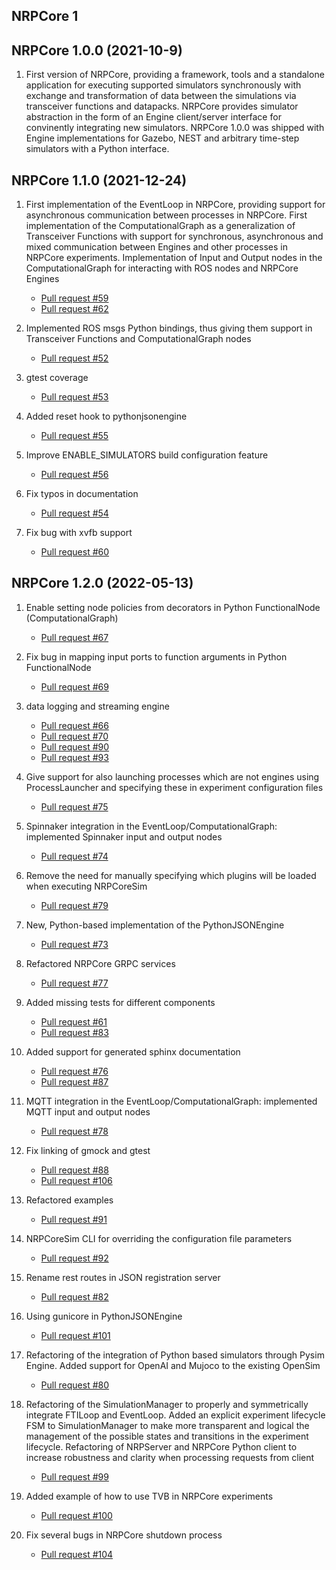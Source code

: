 ## NRPCore 1

## NRPCore 1.0.0 (2021-10-9)

1. First version of NRPCore, providing a framework, tools and a standalone application for executing supported simulators synchronously with exchange and transformation of data between the simulations via transceiver functions and datapacks. NRPCore provides simulator abstraction in the form of an Engine client/server interface for convinently integrating new simulators. NRPCore 1.0.0 was shipped with Engine implementations for Gazebo, NEST and arbitrary time-step simulators with a Python interface.

## NRPCore 1.1.0 (2021-12-24)

1. First implementation of the EventLoop in NRPCore, providing support for asynchronous communication between processes in NRPCore. First implementation of the ComputationalGraph as a generalization of Transceiver Functions with support for synchronous, asynchronous and mixed communication between Engines and other processes in NRPCore experiments. Implementation of Input and Output nodes in the ComputationalGraph for interacting with ROS nodes and NRPCore Engines
    * [Pull request #59](https://bitbucket.org/hbpneurorobotics/nrp-core/pull-requests/59)
    * [Pull request #62](https://bitbucket.org/hbpneurorobotics/nrp-core/pull-requests/62)
    
2. Implemented ROS msgs Python bindings, thus giving them support in Transceiver Functions and ComputationalGraph nodes
    * [Pull request #52](https://bitbucket.org/hbpneurorobotics/nrp-core/pull-requests/52)

3. gtest coverage
    * [Pull request #53](https://bitbucket.org/hbpneurorobotics/nrp-core/pull-requests/53)
    
4. Added reset hook to pythonjsonengine
    * [Pull request #55](https://bitbucket.org/hbpneurorobotics/nrp-core/pull-requests/55)

5. Improve ENABLE_SIMULATORS build configuration feature
    * [Pull request #56](https://bitbucket.org/hbpneurorobotics/nrp-core/pull-requests/56)
    
6. Fix typos in documentation
    * [Pull request #54](https://bitbucket.org/hbpneurorobotics/nrp-core/pull-requests/54)
    
7. Fix bug with xvfb support
    * [Pull request #60](https://bitbucket.org/hbpneurorobotics/nrp-core/pull-requests/60)
    
    
## NRPCore 1.2.0 (2022-05-13)

1. Enable setting node policies from decorators in Python FunctionalNode (ComputationalGraph) 
    * [Pull request #67](https://bitbucket.org/hbpneurorobotics/nrp-core/pull-requests/67)
    
2. Fix bug in mapping input ports to function arguments in Python FunctionalNode
    * [Pull request #69](https://bitbucket.org/hbpneurorobotics/nrp-core/pull-requests/69)

3. data logging and streaming engine
    * [Pull request #66](https://bitbucket.org/hbpneurorobotics/nrp-core/pull-requests/66)
    * [Pull request #70](https://bitbucket.org/hbpneurorobotics/nrp-core/pull-requests/70)
    * [Pull request #90](https://bitbucket.org/hbpneurorobotics/nrp-core/pull-requests/90)
    * [Pull request #93](https://bitbucket.org/hbpneurorobotics/nrp-core/pull-requests/93)

4. Give support for also launching processes which are not engines using ProcessLauncher and specifying these in experiment configuration files
    * [Pull request #75](https://bitbucket.org/hbpneurorobotics/nrp-core/pull-requests/75)
    
5. Spinnaker integration in the EventLoop/ComputationalGraph: implemented Spinnaker input and output nodes
    * [Pull request #74](https://bitbucket.org/hbpneurorobotics/nrp-core/pull-requests/74)
    
6. Remove the need for manually specifying which plugins will be loaded when executing NRPCoreSim
    * [Pull request #79](https://bitbucket.org/hbpneurorobotics/nrp-core/pull-requests/79)
    
7. New, Python-based implementation of the PythonJSONEngine
    * [Pull request #73](https://bitbucket.org/hbpneurorobotics/nrp-core/pull-requests/73)
    
8. Refactored NRPCore GRPC services
    * [Pull request #77](https://bitbucket.org/hbpneurorobotics/nrp-core/pull-requests/77)
    
9. Added missing tests for different components
    * [Pull request #61](https://bitbucket.org/hbpneurorobotics/nrp-core/pull-requests/61)
    * [Pull request #83](https://bitbucket.org/hbpneurorobotics/nrp-core/pull-requests/83)

10. Added support for generated sphinx documentation
    * [Pull request #76](https://bitbucket.org/hbpneurorobotics/nrp-core/pull-requests/76)
    * [Pull request #87](https://bitbucket.org/hbpneurorobotics/nrp-core/pull-requests/87)
    
11. MQTT integration in the EventLoop/ComputationalGraph: implemented MQTT input and output nodes
    * [Pull request #78](https://bitbucket.org/hbpneurorobotics/nrp-core/pull-requests/78)
    
12. Fix linking of gmock and gtest
    * [Pull request #88](https://bitbucket.org/hbpneurorobotics/nrp-core/pull-requests/88)
    * [Pull request #106](https://bitbucket.org/hbpneurorobotics/nrp-core/pull-requests/106)
    
13. Refactored examples
    * [Pull request #91](https://bitbucket.org/hbpneurorobotics/nrp-core/pull-requests/91)
    
14. NRPCoreSim CLI for overriding the configuration file parameters
    * [Pull request #92](https://bitbucket.org/hbpneurorobotics/nrp-core/pull-requests/92)
    
15. Rename rest routes in JSON registration server
    * [Pull request #82](https://bitbucket.org/hbpneurorobotics/nrp-core/pull-requests/82)

16. Using gunicore in PythonJSONEngine
    * [Pull request #101](https://bitbucket.org/hbpneurorobotics/nrp-core/pull-requests/101)
    
17. Refactoring of the integration of Python based simulators through Pysim Engine. Added support for OpenAI and Mujoco to the existing OpenSim
    * [Pull request #80](https://bitbucket.org/hbpneurorobotics/nrp-core/pull-requests/80)
    
18. Refactoring of the SimulationManager to properly and symmetrically integrate FTILoop and EventLoop. Added an explicit experiment lifecycle FSM to SimulationManager to make more transparent and logical the management of the possible states and transitions in the experiment lifecycle. Refactoring of NRPServer and NRPCore Python client to increase robustness and clarity when processing requests from client
    * [Pull request #99](https://bitbucket.org/hbpneurorobotics/nrp-core/pull-requests/99)

19. Added example of how to use TVB in NRPCore experiments
    * [Pull request #100](https://bitbucket.org/hbpneurorobotics/nrp-core/pull-requests/100)
    
20. Fix several bugs in NRPCore shutdown process
    * [Pull request #104](https://bitbucket.org/hbpneurorobotics/nrp-core/pull-requests/104)
    
    
    
    
    

